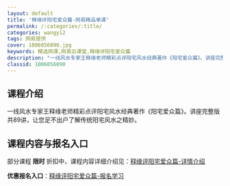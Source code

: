 ```yaml
---
layout: default
title: '释缘评阳宅爱众篇-网易精品单课'
permalink: /:categories/:title/
categories: wangyi2
tags: 网易提供
cover: 1006056090.jpg
keywords: 精选网课,网易云课堂,释缘评阳宅爱众篇
description: "一线风水专家王释缘老师精彩点评阳宅风水经典著作《阳宅爱众篇》。讲座完整版共89讲，让您足不出户了解传统阳宅风水之精妙。释缘评阳宅爱众篇"
classid: 1006056090
---
```


## 课程介绍

一线风水专家王释缘老师精彩点评阳宅风水经典著作《阳宅爱众篇》。讲座完整版共89讲，让您足不出户了解传统阳宅风水之精妙。

## 课程内容与报名入口

部分课程 **限时** 折扣中，课程内容详细介绍见：[释缘评阳宅爱众篇-详情介绍](https://study.163.com/course/introduction/1006056090.htm?share=1&shareId=1025206652&utm_campaign=share&utm_medium=iphoneShare&utm_source=&utm_u=1025206652)

**优惠报名入口**：[释缘评阳宅爱众篇-报名学习](https://study.163.com/course/introduction/1006056090.htm?share=1&shareId=1025206652&utm_campaign=share&utm_medium=iphoneShare&utm_source=&utm_u=1025206652)

